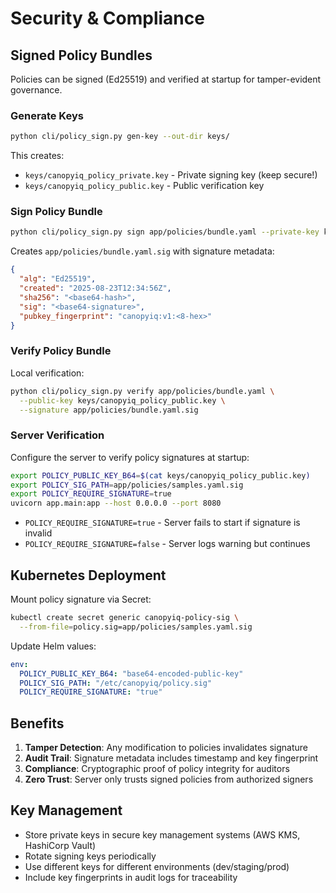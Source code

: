 # Security & Compliance

## Signed Policy Bundles

Policies can be signed (Ed25519) and verified at startup for tamper-evident governance.

### Generate Keys

```bash
python cli/policy_sign.py gen-key --out-dir keys/
```

This creates:
- `keys/canopyiq_policy_private.key` - Private signing key (keep secure!)
- `keys/canopyiq_policy_public.key` - Public verification key

### Sign Policy Bundle

```bash
python cli/policy_sign.py sign app/policies/bundle.yaml --private-key keys/canopyiq_policy_private.key
```

Creates `app/policies/bundle.yaml.sig` with signature metadata:

```json
{
  "alg": "Ed25519",
  "created": "2025-08-23T12:34:56Z",
  "sha256": "<base64-hash>",
  "sig": "<base64-signature>",
  "pubkey_fingerprint": "canopyiq:v1:<8-hex>"
}
```

### Verify Policy Bundle

Local verification:
```bash
python cli/policy_sign.py verify app/policies/bundle.yaml \
  --public-key keys/canopyiq_policy_public.key \
  --signature app/policies/bundle.yaml.sig
```

### Server Verification

Configure the server to verify policy signatures at startup:

```bash
export POLICY_PUBLIC_KEY_B64=$(cat keys/canopyiq_policy_public.key)
export POLICY_SIG_PATH=app/policies/samples.yaml.sig
export POLICY_REQUIRE_SIGNATURE=true
uvicorn app.main:app --host 0.0.0.0 --port 8080
```

- `POLICY_REQUIRE_SIGNATURE=true` - Server fails to start if signature is invalid
- `POLICY_REQUIRE_SIGNATURE=false` - Server logs warning but continues

## Kubernetes Deployment

Mount policy signature via Secret:

```bash
kubectl create secret generic canopyiq-policy-sig \
  --from-file=policy.sig=app/policies/samples.yaml.sig
```

Update Helm values:
```yaml
env:
  POLICY_PUBLIC_KEY_B64: "base64-encoded-public-key"
  POLICY_SIG_PATH: "/etc/canopyiq/policy.sig"
  POLICY_REQUIRE_SIGNATURE: "true"
```

## Benefits

1. **Tamper Detection**: Any modification to policies invalidates signature
2. **Audit Trail**: Signature metadata includes timestamp and key fingerprint  
3. **Compliance**: Cryptographic proof of policy integrity for auditors
4. **Zero Trust**: Server only trusts signed policies from authorized signers

## Key Management

- Store private keys in secure key management systems (AWS KMS, HashiCorp Vault)
- Rotate signing keys periodically
- Use different keys for different environments (dev/staging/prod)
- Include key fingerprints in audit logs for traceability